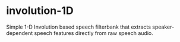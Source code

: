 # involution-1D

Simple 1-D Involution based speech filterbank that extracts speaker-dependent speech features directly from raw speech audio. 
